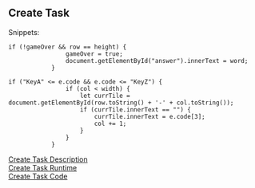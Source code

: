 ## Create Task
Snippets:
```
if (!gameOver && row == height) {
                gameOver = true;
                document.getElementById("answer").innerText = word;
            }
```
```
if ("KeyA" <= e.code && e.code <= "KeyZ") {
                if (col < width) {
                    let currTile = document.getElementById(row.toString() + '-' + col.toString());
                    if (currTile.innerText == "") {
                        currTile.innerText = e.code[3];
                        col += 1;
                    }
                }
            }
```
[Create Task Description](https://github.com/samayass/flask_portfolio/wiki/Create-Task-Plan:-Samaya-&-Alice) <br>
[Create Task Runtime](http://studyowl.tk:8080/test/) <br>
[Create Task Code](https://github.com/samayass/flask_portfolio/blob/main/templates/test.html)
